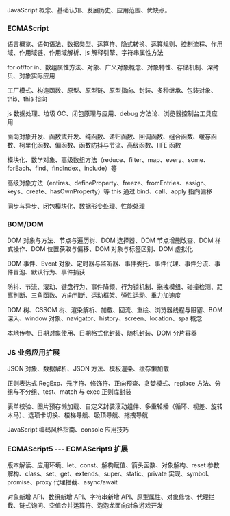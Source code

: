 JavaScript 概念、基础认知、发展历史、应用范围、优缺点。

### ECMAScript

语言概览、语句语法、数据类型、运算符、隐式转换、运算规则、控制流程、作用域、作用域链、作用域解析、js 解释引擎、字符串属性方法

for of/for in、数组属性方法、对象、广义对象概念、对象特性、存储机制、深拷贝、对象实际应用

工厂模式、构造函数、原型、原型链、原型指向、封装、多种继承、包装对象、this、this 指向

js 数据处理、垃圾 GC、闭包原理与应用、debug 方法论、浏览器控制台工具应用

面向对象开发、函数式开发、纯函数、递归函数、回调函数、组合函数、缓存函数、柯里化函数、偏函数、函数防抖与节流、高级函数、IIFE 函数

模块化、数学对象、高级数组方法（reduce、filter、map、every、some、forEach、find、findIndex、include）等

高级对象方法（entires、defineProperty、freeze、fromEntries、assign、keys、create、hasOwnProperty）等 this 通过 bind、call、apply 指向偏移

同步与异步、闭包模块化、数据形变处理、性能处理

### BOM/DOM

DOM 对象与方法、节点与遍历树、DOM 选择器、DOM 节点增删改查、DOM 样式操作、DOM 位置获取与偏移、DOM 对象与标签区别、DOM 虚拟化

DOM 事件、Event 对象、定时器与监听器、事件委托、事件代理、事件分流、事件冒泡、默认行为、事件捕获

防抖、节流、滚动、键盘行为、事件降频、行为锁机制、拖拽模组、碰撞检测、距离判断、三角函数、方向判断、运动框架、弹性运动、重力加速度

DOM 树、CSSOM 树、渲染解析、加载、回流、重绘、浏览器线程与阻塞、BOM 深入、window 对象、navigator、history、screen、location、spa 概念

本地传参、日期对象使用、日期格式化封装、随机封装、DOM 分片容器

### JS 业务应用扩展

JSON 对象、数据解析、JSON 方法、模板渲染、缓存懒加载

正则表达式 RegExp、元字符、修饰符、正向预查、贪婪模式、replace 方法、分组与不分组、test、match 与 exec 正则库封装

表单校验、图片预存懒加载、自定义封装滚动组件、多重轮播（循环、视差、旋转木马）、选项卡切换、楼梯导航、吸顶导航、拖拽导航

JavaScript 编码风格指南、console 应用技巧

### ECMAScript5 --- ECMAScript9 扩展

版本解读、应用环境、let、const、解构赋值、箭头函数、对象解构、reset 参数解构、class、set、get、extends、super、static、private 实现、symbol、promise、proxy 代理拦截、async/await

对象新增 API、数组新增 API、字符串新增 API、原型属性、对象修饰、代理拦截、链式询问、空值合并运算符、泡泡龙面向对象游戏开发
